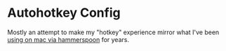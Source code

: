 # Autohotkey Config

Mostly an attempt to make my "hotkey" experience mirror what I've been [using on mac via hammerspoon](https://github.com/evantravers/dotfiles/blob/master/.config/hammerspoon/README.md) for years.
